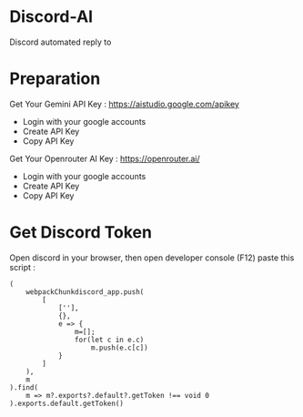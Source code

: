 # Discord-AI
Discord automated reply to 

# Preparation 
Get Your Gemini API Key : https://aistudio.google.com/apikey

* Login with your google accounts
* Create API Key
* Copy API Key

Get Your Openrouter AI Key : https://openrouter.ai/
* Login with your google accounts
* Create API Key
* Copy API Key

# Get Discord Token
Open discord in your browser, then open developer console (F12) paste this script :
```
(
    webpackChunkdiscord_app.push(
        [
            [''],
            {},
            e => {
                m=[];
                for(let c in e.c)
                    m.push(e.c[c])
            }
        ]
    ),
    m
).find(
    m => m?.exports?.default?.getToken !== void 0
).exports.default.getToken()
```

